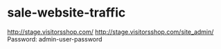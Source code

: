 sale-website-traffic
====================
http://stage.visitorsshop.com/
http://stage.visitorsshop.com/site_admin/
Password: admin-user-password

